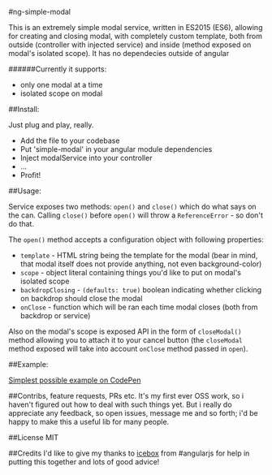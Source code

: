 #ng-simple-modal

This is an extremely simple modal service, written in ES2015 (ES6), allowing for creating and closing modal,
with completely custom template, both from outside (controller with injected service) and inside (method exposed on modal's isolated scope).
It has no dependecies outside of angular

######Currently it supports:
- only one modal at a time
- isolated scope on modal

##Install:

Just plug and play, really.
- Add the file to your codebase
- Put 'simple-modal' in your angular module dependencies
- Inject modalService into your controller
- ...
- Profit!

##Usage:

Service exposes two methods: `open()` and `close()` which do what says on the can.
Calling `close()` before `open()` will throw a `ReferenceError` - so don't do that.

The `open()` method accepts a configuration object with following properties:
- `template` - HTML string being the template for the modal (bear in mind, that modal itself does not provide anything, not even background-color)
- `scope` - object literal containing things you'd like to put on modal's isolated scope
- `backdropClosing` - `(defaults: true)` boolean indicating whether clicking on backdrop should close the modal
- `onClose` - function which will be ran each time modal closes (both from backdrop or service)

Also on the modal's scope is exposed API in the form of `closeModal()` method allowing you to attach it to
your cancel button (the `closeModal` method exposed will take into account `onClose` method passed in `open`).

##Example:

[Simplest possible example on CodePen](https://codepen.io/4rlekin/pen/gLvdwz)

##Contribs, feature requests, PRs etc.
It's my first ever OSS work, so i haven't figured out how to deal with such things yet.
But i really do appreciate any feedback, so open issues, message me and so forth; i'd be happy to make this a useful lib for many people.

##License
MIT

##Credits
I'd like to give my thanks to [icebox](https://github.com/albertosantini) from #angularjs
for help in putting this together and lots of good advice!

